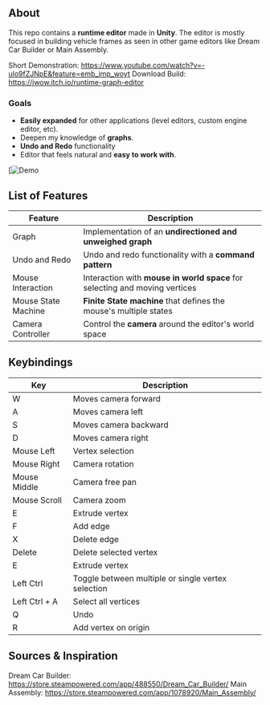 ## About
This repo contains a **runtime editor** made in **Unity**. The editor is mostly focused in building vehicle frames as seen in other game editors like Dream Car Builder or Main Assembly.

Short Demonstration: https://www.youtube.com/watch?v=-ulo9fZJNpE&feature=emb_imp_woyt
Download Build: https://jwow.itch.io/runtime-graph-editor

### Goals
 - **Easily expanded** for other applications (level editors, custom engine editor, etc).
 - Deepen my knowledge of **graphs**.
 - **Undo and Redo** functionality
 - Editor that feels natural and **easy to work with**.
 
 [![Demo](https://i.gyazo.com/1464ba7e4fd20b9d4dfc83fc2c1ff4fe.gif)

## List of Features
| Feature| Description |
|--|--|
| Graph | Implementation of an **undirectioned and unweighed graph** |
| Undo and Redo | Undo and redo functionality with a **command pattern** |
| Mouse Interaction | Interaction with **mouse in world space** for selecting and moving vertices |
| Mouse State Machine | **Finite State machine** that defines the mouse's multiple states |
| Camera Controller | Control the **camera** around the editor's world space  |

## Keybindings
| Key| Description |
|--|--|
| W| Moves camera forward |
| A | Moves camera left|
| S | Moves camera backward|
| D | Moves camera right |
| Mouse Left | Vertex selection |
| Mouse Right | Camera rotation |
| Mouse Middle| Camera free pan|
| Mouse Scroll | Camera zoom |
| E | Extrude vertex |
| F | Add edge |
| X | Delete edge |
| Delete | Delete selected vertex |
| E | Extrude vertex |
| Left Ctrl | Toggle between multiple or single vertex selection |
| Left Ctrl + A | Select all vertices |
| Q | Undo |
| R | Add vertex on origin |

## Sources & Inspiration
Dream Car Builder: https://store.steampowered.com/app/488550/Dream_Car_Builder/
Main Assembly: https://store.steampowered.com/app/1078920/Main_Assembly/
